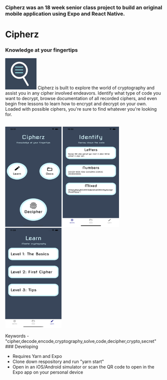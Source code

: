 ### Cipherz was an 18 week senior class project to build an original mobile application using Expo and React Native.


# Cipherz
### Knowledge at your fingertips 
<img src="screenshots/icon.png" width=100 height=100>
Cipherz is built to explore the world of cryptography and assist you in any cipher involved endeavors. Identify what type of code you want to decrypt, browse documentation of all recorded ciphers, and even begin free lessons to learn how to encrypt and decrypt on your own. Loaded with possible ciphers, you're sure to find whatever you're looking for. 

<br />
<br />
<p float="left">
<img src="screenshots/main.png" width=180 height=320>
<img src="screenshots/decipher.png" width=180 height=320> 
<img src="screenshots/learn.png" width=180 height=320>
</p>
Keywords - "cipher,decode,encode,cryptography,solve,code,decipher,crypto,secret"
### Developing

* Requires Yarn and Expo
* Clone down respository and run "yarn start"
* Open in an iOS/Android simulator or scan the QR code to open in the Expo app on your personal device
